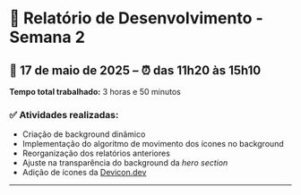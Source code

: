 # 📄 Relatório de Desenvolvimento - Semana 2

## 📆 17 de maio de 2025 – ⏰ das 11h20 às 15h10

**Tempo total trabalhado:** 3 horas e 50 minutos

### ✅ Atividades realizadas:

* Criação de background dinâmico
* Implementação do algoritmo de movimento dos ícones no background
* Reorganização dos relatórios anteriores
* Ajuste na transparência do background da *hero section*
* Adição de ícones da [Devicon.dev](https://devicon.dev)

---
